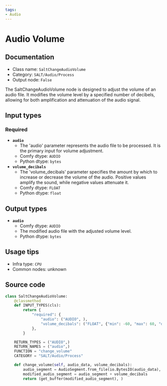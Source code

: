 ```yaml
---
tags:
- Audio
---
```


# Audio Volume
## Documentation
- Class name: `SaltChangeAudioVolume`
- Category: `SALT/Audio/Process`
- Output node: `False`

The SaltChangeAudioVolume node is designed to adjust the volume of an audio file. It modifies the volume level by a specified number of decibels, allowing for both amplification and attenuation of the audio signal.
## Input types
### Required
- **`audio`**
    - The 'audio' parameter represents the audio file to be processed. It is the primary input for volume adjustment.
    - Comfy dtype: `AUDIO`
    - Python dtype: `bytes`
- **`volume_decibals`**
    - The 'volume_decibals' parameter specifies the amount by which to increase or decrease the volume of the audio. Positive values amplify the sound, while negative values attenuate it.
    - Comfy dtype: `FLOAT`
    - Python dtype: `float`
## Output types
- **`audio`**
    - Comfy dtype: `AUDIO`
    - The modified audio file with the adjusted volume level.
    - Python dtype: `bytes`
## Usage tips
- Infra type: `CPU`
- Common nodes: unknown


## Source code
```python
class SaltChangeAudioVolume:
    @classmethod
    def INPUT_TYPES(cls):
        return {
            "required": {
                "audio": ("AUDIO", ),
                "volume_decibals": ("FLOAT", {"min": -60, "max": 60, "default": 0, "step": 0.01}),
            },
        }

    RETURN_TYPES = ("AUDIO",)
    RETURN_NAMES = ("audio",)
    FUNCTION = "change_volume"
    CATEGORY = "SALT/Audio/Process"

    def change_volume(self, audio_data, volume_decibals):
        audio_segment = AudioSegment.from_file(io.BytesIO(audio_data), format="wav")
        modified_audio_segment = audio_segment + volume_decibals
        return (get_buffer(modified_audio_segment), )

```

